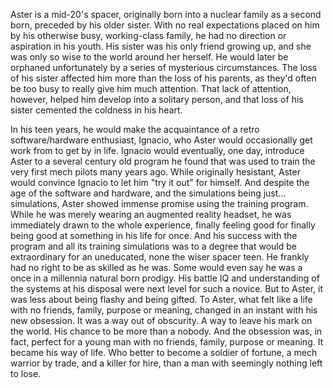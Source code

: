 Aster is a mid-20's spacer, originally born into a nuclear family as a second born, preceded by his older sister. With no real expectations placed on him by his otherwise busy, working-class family, he had no direction or aspiration in his youth. His sister was his only friend growing up, and she was only so wise to the world around her herself. He would later be orphaned unfortunately by a series of mysterious circumstances. The loss of his sister affected him more than the loss of his parents, as they'd often be too busy to really give him much attention. That lack of attention, however, helped him develop into a solitary person, and that loss of his sister cemented the coldness in his heart. 

In his teen years, he would make the acquaintance of a retro software/hardware enthusiast, Ignacio, who Aster would occasionally get work from to get by in life. Ignacio would eventually, one day, introduce Aster to a several century old program he found that was used to train the very first mech pilots many years ago. While originally hesistant, Aster would convince Ignacio to let him "try it out" for himself. And despite the age of the software and hardware, and the simulations being just... simulations, Aster showed immense promise using the training program. While he was merely wearing an augmented reality headset, he was immediately drawn to the whole experience, finally feeling good for finally being good at something in his life for once. And his success with the program and all its training simulations was to a degree that would be extraordinary for an uneducated, none the wiser spacer teen. He frankly had no right to be as skilled as he was. Some would even say he was a once in a millennia natural born prodigy. His battle IQ and understanding of the systems at his disposal were next level for such a novice. But to Aster, it was less about being flashy and being gifted. To Aster, what felt like a life with no friends, family, purpose or meaning, changed in an instant with his new obsession. It was a way out of obscurity. A way to leave his mark on the world. His chance to be more than a nobody. And the obsession was, in fact, perfect for a young man with no friends, family, purpose or meaning. It became his way of life. Who better to become a soldier of fortune, a mech warrior by trade, and a killer for hire, than a man with seemingly nothing left to lose.
